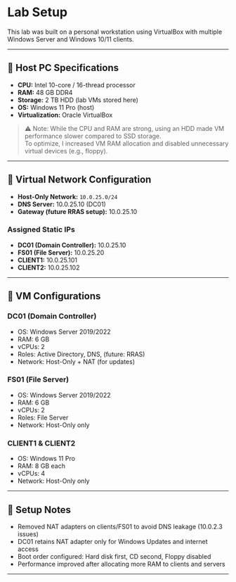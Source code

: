 # Lab Setup

This lab was built on a personal workstation using VirtualBox with multiple Windows Server and Windows 10/11 clients.

---

## 🔹 Host PC Specifications
- **CPU:** Intel 10-core / 16-thread processor
- **RAM:** 48 GB DDR4
- **Storage:** 2 TB HDD (lab VMs stored here)
- **OS:** Windows 11 Pro (host)
- **Virtualization:** Oracle VirtualBox

> ⚠️ Note: While the CPU and RAM are strong, using an HDD made VM performance slower compared to SSD storage.  
> To optimize, I increased VM RAM allocation and disabled unnecessary virtual devices (e.g., floppy).

---

## 🔹 Virtual Network Configuration
- **Host-Only Network:** `10.0.25.0/24`
- **DNS Server:** 10.0.25.10 (DC01)
- **Gateway (future RRAS setup):** 10.0.25.10

### Assigned Static IPs
- **DC01 (Domain Controller):** 10.0.25.10
- **FS01 (File Server):** 10.0.25.20
- **CLIENT1:** 10.0.25.101
- **CLIENT2:** 10.0.25.102

---

## 🔹 VM Configurations
### DC01 (Domain Controller)
- OS: Windows Server 2019/2022
- RAM: 6 GB
- vCPUs: 2
- Roles: Active Directory, DNS, (future: RRAS)
- Network: Host-Only + NAT (for updates)

### FS01 (File Server)
- OS: Windows Server 2019/2022
- RAM: 6 GB
- vCPUs: 2
- Roles: File Server
- Network: Host-Only only

### CLIENT1 & CLIENT2
- OS: Windows 11 Pro
- RAM: 8 GB each
- vCPUs: 4
- Network: Host-Only only

---

## 🔹 Setup Notes
- Removed NAT adapters on clients/FS01 to avoid DNS leakage (10.0.2.3 issues)
- DC01 retains NAT adapter only for Windows Updates and internet access
- Boot order configured: Hard disk first, CD second, Floppy disabled
- Performance improved after allocating more RAM to clients and servers

---
